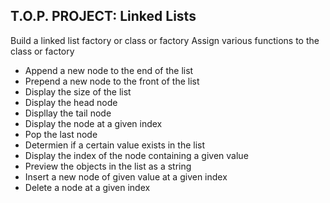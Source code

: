 ## T.O.P. PROJECT: Linked Lists

Build a linked list factory or class or factory
Assign various functions to the class or factory

- Append a new node to the end of the list
- Prepend a new node to the front of the list
- Display the size of the list
- Display the head node
- Displlay the tail node
- Display the node at a given index
- Pop the last node
- Determien if a certain value exists in the list
- Display the index of the node containing a given value
- Preview the objects in the list as a string
- Insert a new node of given value at a given index
- Delete a node at a given index
